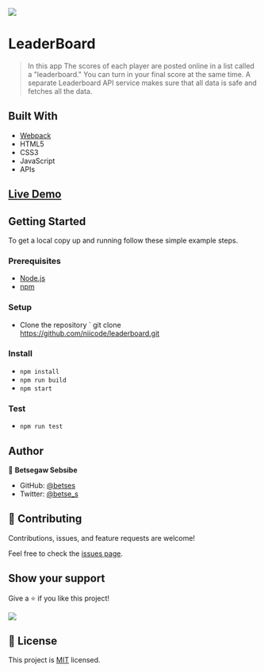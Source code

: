 ![](https://img.shields.io/badge/LeaderBoard-v1.0.0-blue.svg)

# LeaderBoard

> In this app The scores of each player are posted online in a list called a "leaderboard." You can turn in your final score at the same time. A separate Leaderboard API service makes sure that all data is safe and fetches all the data.


## Built With

- [Webpack](https://webpack.js.org/)
- HTML5
- CSS3
- JavaScript
- APIs

## [Live Demo](https://betses.github.io/Leaderboard/)



## Getting Started

To get a local copy up and running follow these simple example steps.

### Prerequisites
- [Node.js](https://nodejs.org/)
- [npm](https://www.npmjs.com/)

### Setup
- Clone the repository ` git clone https://github.com/niicode/leaderboard.git

### Install
- `npm install`
- `npm run build`
- `npm start`

### Test
- `npm run test`

## Author

👤 **Betsegaw Sebsibe**

- GitHub: [@betses](https://github.com/betses)
- Twitter: [@betse_s](https://twitter.com/betse_s)

## 🤝 Contributing

Contributions, issues, and feature requests are welcome!

Feel free to check the [issues page](../../issues/).

## Show your support

Give a ⭐️ if you like this project!
    
![](https://img.shields.io/badge/stars-0.0.1-brightgreen.svg)

## 📝 License

This project is [MIT](./MIT.md) licensed.
